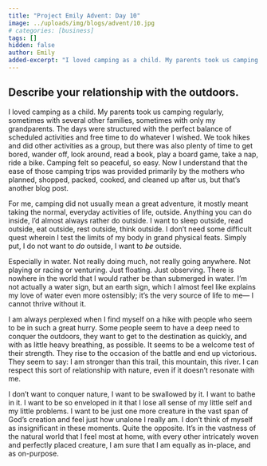 ```yaml
---
title: "Project Emily Advent: Day 10"
image: ../uploads/img/blogs/advent/10.jpg
# categories: [business]
tags: []
hidden: false
author: Emily
added-excerpt: "I loved camping as a child. My parents took us camping regularly, sometimes with several other families, sometimes with only my grandparents. The days were structured with the perfect balance of scheduled activities and free time to do whatever I wished. We took hikes and did other activities as a group, but there was also plenty of time to get bored, wander off, look around, read a book, play a board game, take a nap, ride a bike. Camping felt so peaceful, so easy."
---
```


<style> em {color: black;} p a {color: #f0506e;}</style>

## Describe your relationship with the outdoors.

I loved camping as a child. My parents took us camping regularly, sometimes with several other families, sometimes with only my grandparents. The days were structured with the perfect balance of scheduled activities and free time to do whatever I wished. We took hikes and did other activities as a group, but there was also plenty of time to get bored, wander off, look around, read a book, play a board game, take a nap, ride a bike. Camping felt so peaceful, so easy. Now I understand that the ease of those camping trips was provided primarily by the mothers who planned, shopped, packed, cooked, and cleaned up after us, but that’s another blog post.

For me, camping did not usually mean a great adventure, it mostly meant taking the normal, everyday activities of life, outside. Anything you can do inside, I’d almost always rather do outside. I want to sleep outside, read outside, eat outside, rest outside, think outside. I don’t need some difficult quest wherein I test the limits of my body in grand physical feats. Simply put, I do not want to _do_ outside, I want to _be_ outside.

Especially in water. Not really doing much, not really going anywhere. Not playing or racing or venturing. Just floating. Just observing. There is nowhere in the world that I would rather be than submerged in water. I’m not actually a water sign, but an earth sign, which I almost feel like explains my love of water even more ostensibly; it’s the very source of life to me— I cannot thrive without it.

I am always perplexed when I find myself on a hike with people who seem to be in such a great hurry. Some people seem to have a deep need to conquer the outdoors, they want to get to the destination as quickly, and with as little heavy breathing, as possible. It seems to be a welcome test of their strength. They rise to the occasion of the battle and end up victorious. They seem to say: I am stronger than this trail, this mountain, this river. I can respect this sort of relationship with nature, even if it doesn’t resonate with me.

I don’t want to conquer nature, I want to be swallowed by it. I want to bathe in it. I want to be so enveloped in it that I lose all sense of my little self and my little problems. I want to be just one more creature in the vast span of God’s creation and feel just how unalone I really am. I don’t think of myself as insignificant in these moments. Quite the opposite. It’s in the vastness of the natural world that I feel most at home, with every other intricately woven and perfectly placed creature, I am sure that I am equally as in-place, and as on-purpose.
